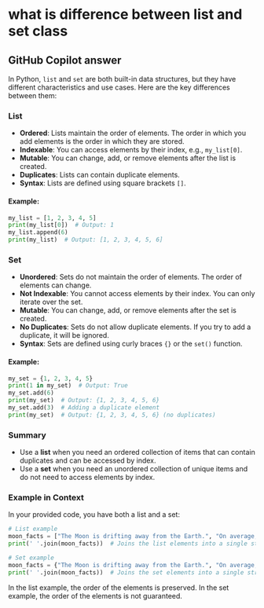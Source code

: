 # what is difference between list and set class

## GitHub Copilot answer
In Python, `list` and `set` are both built-in data structures, but they have different characteristics and use cases. Here are the key differences between them:

### List
- **Ordered**: Lists maintain the order of elements. The order in which you add elements is the order in which they are stored.
- **Indexable**: You can access elements by their index, e.g., `my_list[0]`.
- **Mutable**: You can change, add, or remove elements after the list is created.
- **Duplicates**: Lists can contain duplicate elements.
- **Syntax**: Lists are defined using square brackets `[]`.

#### Example:
```python
my_list = [1, 2, 3, 4, 5]
print(my_list[0])  # Output: 1
my_list.append(6)
print(my_list)  # Output: [1, 2, 3, 4, 5, 6]
```

### Set
- **Unordered**: Sets do not maintain the order of elements. The order of elements can change.
- **Not Indexable**: You cannot access elements by their index. You can only iterate over the set.
- **Mutable**: You can change, add, or remove elements after the set is created.
- **No Duplicates**: Sets do not allow duplicate elements. If you try to add a duplicate, it will be ignored.
- **Syntax**: Sets are defined using curly braces `{}` or the `set()` function.

#### Example:
```python
my_set = {1, 2, 3, 4, 5}
print(1 in my_set)  # Output: True
my_set.add(6)
print(my_set)  # Output: {1, 2, 3, 4, 5, 6}
my_set.add(3)  # Adding a duplicate element
print(my_set)  # Output: {1, 2, 3, 4, 5, 6} (no duplicates)
```

### Summary
- Use a **list** when you need an ordered collection of items that can contain duplicates and can be accessed by index.
- Use a **set** when you need an unordered collection of unique items and do not need to access elements by index.

### Example in Context
In your provided code, you have both a list and a set:

```python
# List example
moon_facts = ["The Moon is drifting away from the Earth.", "On average, the Moon is moving about 4cm every year."]
print(' '.join(moon_facts))  # Joins the list elements into a single string

# Set example
moon_facts = {"The Moon is drifting away from the Earth.", "On average, the Moon is moving about 4cm every year."}
print(' '.join(moon_facts))  # Joins the set elements into a single string (order may vary)
```

In the list example, the order of the elements is preserved. In the set example, the order of the elements is not guaranteed.